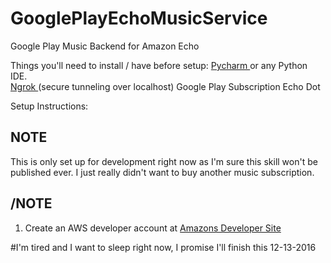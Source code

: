 # GooglePlayEchoMusicService
Google Play Music Backend for Amazon Echo 

Things you'll need to install / have before setup:
<a href="https://www.jetbrains.com/pycharm/download/#section=windows" target="_blank">Pycharm </a> or any Python IDE.  
<a href="https://ngrok.com/download" target="_blank">Ngrok </a> (secure tunneling over localhost)
Google Play Subscription
Echo Dot

Setup Instructions:

## NOTE ##
This is only set up for development right now as I'm sure this skill won't be published ever. I just really didn't want to buy another music subscription. 
## /NOTE ##

1. Create an AWS developer account at <a href="https://developer.amazon.com/" target="_blank">  Amazons Developer Site</a>

#I'm tired and I want to sleep right now, I promise I'll finish this 12-13-2016

